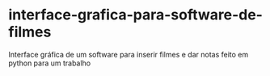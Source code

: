 # interface-grafica-para-software-de-filmes
Interface gráfica de um software para inserir filmes e dar notas feito em python para um trabalho
